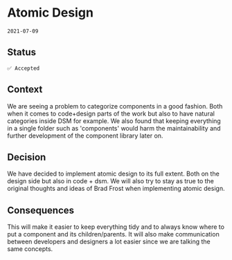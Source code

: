 # Atomic Design

`2021-07-09`

## Status

`✅ Accepted`

## Context

We are seeing a problem to categorize components in a good fashion. Both when it comes to code+design parts of the work but also to have natural categories inside DSM for example.
We also found that keeping everything in a single folder such as 'components' would harm the maintainability and further development of the component library later on.

## Decision

We have decided to implement atomic design to its full extent. Both on the design side but also in code + dsm.
We will also try to stay as true to the original thoughts and ideas of Brad Frost when implementing atomic design.

## Consequences

This will make it easier to keep everything tidy and to always know where to put a component and its children/parents.
It will also make communication between developers and designers a lot easier since we are talking the same concepts.
